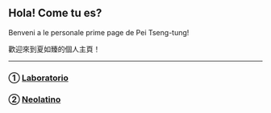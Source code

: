 ## Hola! Come tu es?
Benveni a le personale prime page de Pei Tseng-tung!

歡迎來到夏如臻的個人主頁！

------

### ① [Laboratorio](https://peitsengtung.github.io/Laboratorio/)

### ② [Neolatino](https://peitsengtung.github.io/Neolatino/)
